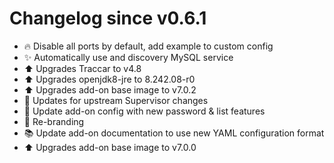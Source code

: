 # Changelog since v0.6.1
- :fire: Disable all ports by default, add example to custom config 
- :sparkles: Automatically use and discovery MySQL service 
- :arrow_up: Upgrades Traccar to v4.8 
- :arrow_up: Upgrades openjdk8-jre to 8.242.08-r0 
- :arrow_up: Upgrades add-on base image to v7.0.2 
- :hammer: Updates for upstream Supervisor changes 
- :hammer: Update add-on config with new password & list features 
- :hammer: Re-branding 
- :books: Update add-on documentation to use new YAML configuration format 
- :arrow_up: Upgrades add-on base image to v7.0.0 
